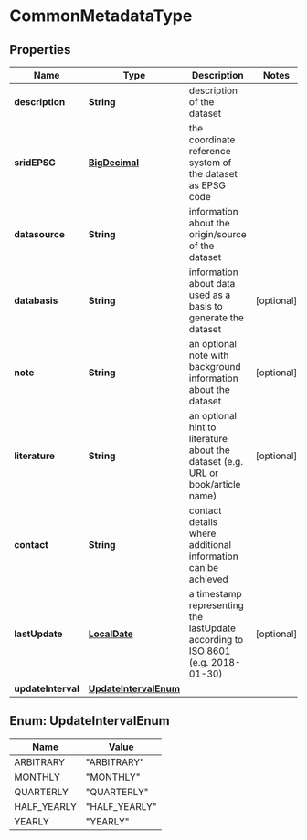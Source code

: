 
# CommonMetadataType

## Properties
Name | Type | Description | Notes
------------ | ------------- | ------------- | -------------
**description** | **String** | description of the dataset | 
**sridEPSG** | [**BigDecimal**](BigDecimal.md) | the coordinate reference system of the dataset as EPSG code | 
**datasource** | **String** | information about the origin/source of the dataset | 
**databasis** | **String** | information about data used as a basis to generate the dataset |  [optional]
**note** | **String** | an optional note with background information about the dataset |  [optional]
**literature** | **String** | an optional hint to literature about the dataset (e.g. URL or book/article name) |  [optional]
**contact** | **String** | contact details where additional information can be achieved | 
**lastUpdate** | [**LocalDate**](LocalDate.md) | a timestamp representing the lastUpdate according to ISO 8601 (e.g. 2018-01-30) |  [optional]
**updateInterval** | [**UpdateIntervalEnum**](#UpdateIntervalEnum) |  | 


<a name="UpdateIntervalEnum"></a>
## Enum: UpdateIntervalEnum
Name | Value
---- | -----
ARBITRARY | &quot;ARBITRARY&quot;
MONTHLY | &quot;MONTHLY&quot;
QUARTERLY | &quot;QUARTERLY&quot;
HALF_YEARLY | &quot;HALF_YEARLY&quot;
YEARLY | &quot;YEARLY&quot;



